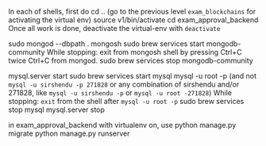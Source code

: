 In each of shells, first do
cd .. (go to the previous level ```exam_blockchains``` for activating the virtual env)
source v1/bin/activate
cd exam_approval_backend
Once all work is done, deactivate the virtual-env with ```deactivate```


sudo mongod --dbpath .
mongosh
sudo brew services start mongodb-community
While stopping:
exit from mongosh shell by pressing Ctrl+C twice
Ctrl+C from mongod.
sudo brew services stop mongodb-community

mysql.server start
sudo brew services start mysql
mysql -u root -p (and not ```mysql -u sirshendu -p 271828``` or any combination of sirshendu and/or 271828, like ```mysql -u sirshendu -p```  or ```mysql -u root -271828```)
While stopping:
```exit``` from the shell after ```mysql -u root -p```
sudo brew services stop mysql
mysql.server stop

in exam_approval_backend with virtualenv on, use
python manage.py migrate
python manage.py runserver
